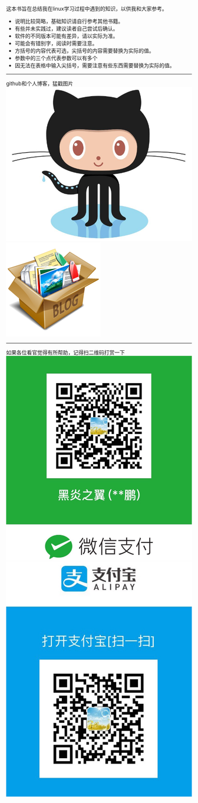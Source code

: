 这本书旨在总结我在linux学习过程中遇到的知识，以供我和大家参考。

* 说明比较简略，基础知识请自行参考其他书籍。
* 有些并未实践过，建议读者自己尝试后确认。
* 软件的不同版本可能有差异，请以实际为准。
* 可能会有错别字，阅读时需要注意。
* 方括号的内容代表可选，尖括号的内容需要替换为实际的值。
* 参数中的三个点代表参数可以有多个
* 因无法在表格中输入尖括号，需要注意有些东西需要替换为实际的值。

---
github和个人博客，猛戳图片
[![](/images/github图标.jpeg)][1]
[![](/images/blog图标.png)][1]

---
如果各位看官觉得有所帮助，记得扫二维码打赏一下
![微信支付](/images/微信收款.jpeg)
![支付宝支付](/images/支付宝收款.jpeg)


[1]: https://github.com/jipengzhu
[2]: https://jipengzhu.github.io/

